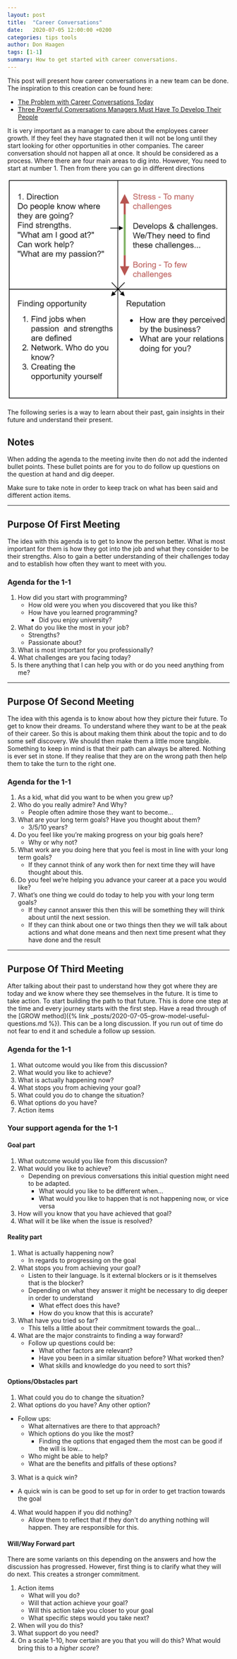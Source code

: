 ```yaml
---
layout: post
title:  "Career Conversations"
date:   2020-07-05 12:00:00 +0200
categories: tips tools
author: Don Haagen
tags: [1-1]
summary: How to get started with career conversations.
---
```

This post will present how career conversations in a new team can be done. 
The inspiration to this creation can be found here:
- [The Problem with Career Conversations Today](https://www.radicalcandor.com/problem-career-conversations/#:~:text=Career%20Conversations%20are%20exactly%20what,their%20long%2Dterm%20career%20aspirations.)
- [Three Powerful Conversations Managers Must Have To Develop Their People](https://firstround.com/review/three-powerful-conversations-managers-must-have-to-develop-their-people/)

It is very important as a manager to care about the employees career growth. If they feel they have stagnated then it will not be long until they start looking for other opportunities in other companies. The career conversation should not happen all at once. It should be considered as a process. Where there are four main areas to dig into. However, You need to start at number 1. Then from there you can go in different directions

![alt text][career_conversations_matrix_png]

The following series is a way to learn about their past, gain insights in their future and understand their present. 

## Notes
When adding the agenda to the meeting invite then do not add the indented bullet points. These bullet points are for you to do follow up questions on the question at hand and dig deeper. 

Make sure to take note in order to keep track on what has been said and different action items.

----
## Purpose Of First Meeting 
The idea with this agenda is to get to know the person better. What is most important for them is how they got into the job and what they consider to be their strengths. Also to gain a better understanding of their challenges today and to establish how often they want to meet with you.
 
### Agenda for the 1-1
1. How did you start with programming?
   - How old were you when you discovered that you like this?
   - How have you learned programming?
     - Did you enjoy university?
2. What do you like the most in your job?
   - Strengths?
   - Passionate about?
3. What is most important for you professionally?
4. What challenges are you facing today?
5. Is there anything that I can help you with or do you need anything from me?

----
## Purpose Of Second Meeting
The idea with this agenda is to know about how they picture their future. To get to know their dreams. To understand where they want to be at the peak of their career. So this is about making them think about the topic and to do some self discovery. We should then make them a little more tangible. Something to keep in mind is that their path can always be altered. Nothing is ever set in stone. If they realise that they are on the wrong path then help them to take the turn to the right one.

### Agenda for the 1-1
1. As a kid, what did you want to be when you grew up?
2. Who do you really admire? And Why? 
   - People often admire those they want to become...
3. What are your long term goals? Have you thought about them?
   - 3/5/10 years?
4. Do you feel like you’re making progress on your big goals here? 
   - Why or why not?
5. What work are you doing here that you feel is most in line with your long term goals?
    - If they cannot think of any work then for next time they will have thought about this.
6. Do you feel we’re helping you advance your career at a pace you would like?
7. What’s one thing we could do today to help you with your long term goals?
    - If they cannot answer this then this will be something they will think about until the next session.
    - If they can think about one or two things then they we will talk about actions and what done means and then next time present what they have done and the result

----
## Purpose Of Third Meeting
After talking about their past to understand how they got where they are today and we know where they see themselves in the future. It is time to take action. To start building the path to that future. This is done one step at the time and every journey starts with the first step. Have a read through of the 
[GROW method]({% link _posts/2020-07-05-grow-model-useful-questions.md %}).
This can be a long discussion. If you run out of time do not fear to end it and schedule a follow up session.

### Agenda for the 1-1
1. What outcome would you like from this discussion?
2. What would you like to achieve?
3. What is actually happening now?
4. What stops you from achieving your goal?
5. What could you do to change the situation?
6. What options do you have?
7. Action items

### Your support agenda for the 1-1
#### Goal part
1. What outcome would you like from this discussion?
2. What would you like to achieve?
   - Depending on previous conversations this initial question might need to be adapted.
     - What would you like to be different when...
     - What would you like to happen that is not happening now, or vice versa
3. How will you know that you have achieved that goal?
4. What will it be like when the issue is resolved?

#### Reality part
1. What is actually happening now?
   - In regards to progressing on the goal
2. What stops you from achieving your goal?
   - Listen to their language. Is it external blockers or is it themselves that is the blocker?
   - Depending on what they answer it might be necessary to dig deeper in order to understand
     - What effect does this have?
     - How do you know that this is accurate? 
3. What have you tried so far?
   - This tells a little about their commitment towards the goal...
4. What are the major constraints to finding a way forward?
   - Follow up questions could be:
     - What other factors are relevant?
     - Have you been in a similar situation before? What worked then?
     - What skills and knowledge do you need to sort this?

#### Options/Obstacles part
1. What could you do to change the situation?
2. What options do you have? Any other option?
  - Follow ups:
    - What alternatives are there to that approach?
    - Which options do you like the most?
      - Finding the options that engaged them the most can be good if the will is low...
    - Who might be able to help?
    - What are the benefits and pitfalls of these options?
3. What is a quick win?
  - A quick win is can be good to set up for in order to get traction towards the goal
4. What would happen if you did nothing?
   - Allow them to reflect that if they don't do anything nothing will happen. They are responsible for this. 

#### Will/Way Forward part
There are some variants on this depending on the answers and how the discussion has progressed. However, first thing is to clarify what they will do next. This creates a stronger commitment.
1. Action items
   - What will you do?
   - Will that action achieve your goal? 
   - Will this action take you closer to your goal
   - What specific steps would you take next?
2. When will you do this?
3. What support do you need?
4. On a scale 1-10, how certain are you that you will do this? What would bring this to a *higher score*?


[career_conversations_matrix_png]: /assets/images/career_conversation_matrix.PNG "Career conversation matrix"
